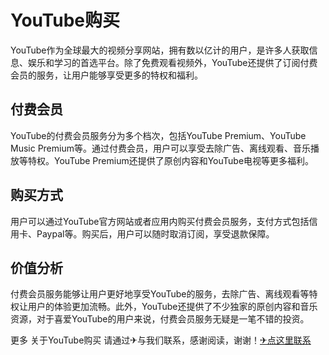 # YouTube购买

YouTube作为全球最大的视频分享网站，拥有数以亿计的用户，是许多人获取信息、娱乐和学习的首选平台。除了免费观看视频外，YouTube还提供了订阅付费会员的服务，让用户能够享受更多的特权和福利。

## 付费会员

YouTube的付费会员服务分为多个档次，包括YouTube Premium、YouTube Music Premium等。通过付费会员，用户可以享受去除广告、离线观看、音乐播放等特权。YouTube Premium还提供了原创内容和YouTube电视等更多福利。

## 购买方式

用户可以通过YouTube官方网站或者应用内购买付费会员服务，支付方式包括信用卡、Paypal等。购买后，用户可以随时取消订阅，享受退款保障。

## 价值分析

付费会员服务能够让用户更好地享受YouTube的服务，去除广告、离线观看等特权让用户的体验更加流畅。此外，YouTube还提供了不少独家的原创内容和音乐资源，对于喜爱YouTube的用户来说，付费会员服务无疑是一笔不错的投资。

更多 关于YouTube购买 请通过✈与我们联系，感谢阅读，谢谢！[✈点这里联系](https://ss.k02.cc)